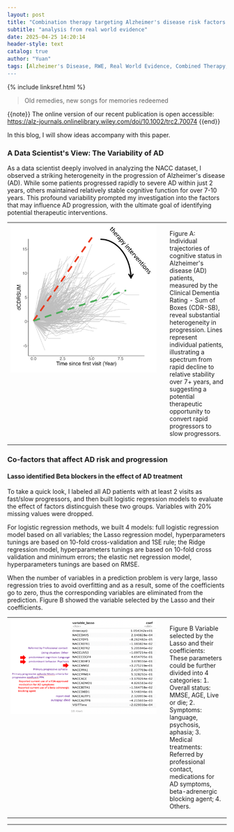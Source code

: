 ```yaml
---
layout: post
title: "Combination therapy targeting Alzheimer's disease risk factors is associated with a significant delay in Alzheimer's disease–related cognitive decline"
subtitle: "analysis from real world evidence"
date: 2025-04-25 14:20:14
header-style: text
catalog: true
author: "Yuan"
tags: [Alzheimer's Disease, RWE, Real World Evidence, Combined Therapy, Diabetes, Hypertension, Hyperlipidemia, Inflammation, Regression, GLM, NACC, ADNI,1SE rule, Lasso,hyperparameters tunings, elastic net]
---
```

{% include linksref.html %}
>Old remedies, new songs for memories redeemed

{{note}} The online version of our recent publication is open accessible:
<br>
<a href="https://alz-journals.onlinelibrary.wiley.com/doi/10.1002/trc2.70074" target="_blank" rel="noopener noreferrer">
  https://alz-journals.onlinelibrary.wiley.com/doi/10.1002/trc2.70074
</a> {{end}}

In this blog, I will show ideas accompany with this paper.

### A Data Scientist's View: The Variability of AD
As a data scientist deeply involved in analyzing the NACC dataset, I observed a striking heterogeneity in the progression of Alzheimer's disease (AD). While some patients progressed rapidly to severe AD within just 2 years, others maintained relatively stable cognitive function for over 7-10 years. This profound variability prompted my investigation into the factors that may influence AD progression, with the ultimate goal of identifying potential therapeutic interventions.

<table>
  <tr>
    <td style="vertical-align: top; width: 70%; padding-right: 10px;">
      <img src="/img/in-post/AD-progression.png" alt="Image Description" style="width: 100%; height: auto;">
    </td>
    <td style="vertical-align: top; padding-left: 20px;">
      <p>Figure A: Individual trajectories of cognitive status in Alzheimer's disease (AD) patients, measured by the Clinical Dementia Rating - Sum of Boxes (CDR-SB), reveal substantial heterogeneity in progression. Lines represent individual patients, illustrating a spectrum from rapid decline to relative stability over 7+ years, and suggesting a potential therapeutic opportunity to convert rapid progressors to slow progressors.
      </p>
    </td>
  </tr>
</table>

### Co-factors that affect AD risk and progression
#### Lasso identified Beta blockers in the effect of AD treatment
To take a quick look, I labeled all AD patients with at least 2 visits as fast/slow progressors, and then built logistic regression models to evaluate the effect of factors distincguish these two groups. Variables with 20% missing values were dropped.

For logistic regression methods, we built 4 models: full logistic regression model based on all variables; the Lasso regression model, hyperparameters tunings are based on 10-fold cross-validation and 1SE rule; the Ridge regression model, hyperparameters tunings are based on 10-fold cross validation and minimum errors; the elastic net regression model, hyperparameters tunings are based on RMSE.

When the number of variables in a prediction problem is very large, lasso regression tries to avoid overfitting and as a result, some of the coefficients go to zero, thus the corresponding variables are eliminated from the prediction. Figure B showed the variable selected by the Lasso and their coefficients.

<table>
  <tr>
    <td style="vertical-align: top; width: 70%; padding-right: 10px;">
      <img src="/img/in-post/lasso_nacc.png" alt="Image Description" style="width: 100%; height: auto;">
    </td>
    <td style="vertical-align: top; padding-left: 20px;">
      <p>Figure B Variable selected by the Lasso and their coefficients: These parameters could be further divided into 4 categories: 1. Overall status: MMSE, AGE, Live or die; 2. Symptoms: language, psychosis, aphasia; 3. Medical treatments: Referred by professional contact, medications for AD symptoms, beta-adrenergic blocking agent; 4. Others.
      </p>
    </td>
  </tr>
</table>


---
